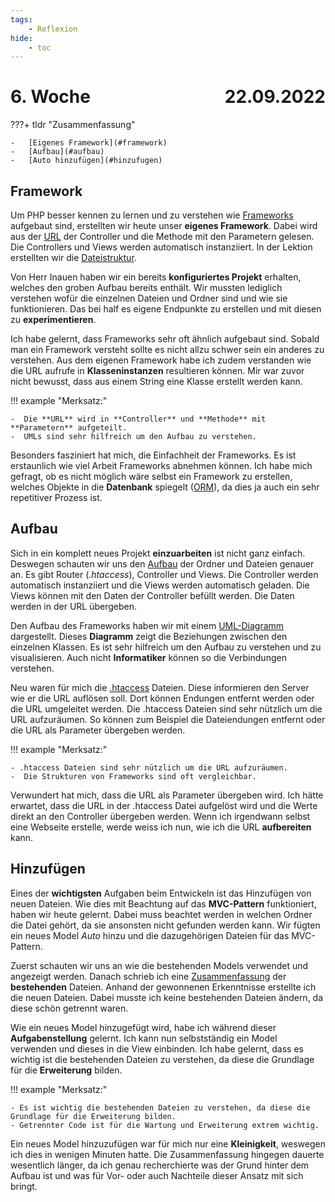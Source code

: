 ```yaml
---
tags:
    - Reflexion
hide:
    - toc
---
```


# 6. Woche <span style="float:right">22.09.2022</span>

???+ tldr "Zusammenfassung"

    -   [Eigenes Framework](#framework)
    -   [Aufbau](#aufbau)
    -   [Auto hinzufügen](#hinzufugen)

## Framework

Um PHP besser kennen zu lernen und zu verstehen wie [Frameworks](../PHP/Framework/Aufbau.md) aufgebaut sind, erstellten wir heute unser **eigenes Framework**. Dabei wird aus der [URL](../PHP/Framework/Aufbau.md#url-aufbau) der Controller und die Methode mit den Parametern gelesen. Die Controllers und Views werden automatisch instanziiert. In der Lektion erstellten wir die [Dateistruktur](../PHP/Framework/Aufbau.md#ordnerstruktur).

Von Herr Inauen haben wir ein bereits **konfiguriertes Projekt** erhalten, welches den groben Aufbau bereits enthält. Wir mussten lediglich verstehen wofür die einzelnen Dateien und Ordner sind und wie sie funktionieren. Das bei half es eigene Endpunkte zu erstellen und mit diesen zu **experimentieren**.

Ich habe gelernt, dass Frameworks sehr oft ähnlich aufgebaut sind. Sobald man ein Framework versteht sollte es nicht allzu schwer sein ein anderes zu verstehen. Aus dem eigenen Framework habe ich zudem verstanden wie die URL aufrufe in **Klasseninstanzen** resultieren können. Mir war zuvor nicht bewusst, dass aus einem String eine Klasse erstellt werden kann.

!!! example "Merksatz:"

    -  Die **URL** wird in **Controller** und **Methode** mit **Parametern** aufgeteilt.
    -  UMLs sind sehr hilfreich um den Aufbau zu verstehen.

Besonders fasziniert hat mich, die Einfachheit der Frameworks. Es ist erstaunlich wie viel Arbeit Frameworks abnehmen können. Ich habe mich gefragt, ob es nicht möglich wäre selbst ein Framework zu erstellen, welches Objekte in die **Datenbank** spiegelt ([ORM](https://stackoverflow.com/a/1279678)), da dies ja auch ein sehr repetitiver Prozess ist.

## Aufbau

Sich in ein komplett neues Projekt **einzuarbeiten** ist nicht ganz einfach. Deswegen schauten wir uns den [Aufbau](../PHP/Framework/Aufbau.md) der Ordner und Dateien genauer an. Es gibt Router (_.htaccess_), Controller und Views. Die Controller werden automatisch instanziiert und die Views werden automatisch geladen. Die Views können mit den Daten der Controller befüllt werden. Die Daten werden in der URL übergeben.

Den Aufbau des Frameworks haben wir mit einem [UML-Diagramm](../PHP/Framework/UML/Klassen.puml) dargestellt. Dieses **Diagramm** zeigt die Beziehungen zwischen den einzelnen Klassen. Es ist sehr hilfreich um den Aufbau zu verstehen und zu visualisieren. Auch nicht **Informatiker** können so die Verbindungen verstehen.

Neu waren für mich die [.htaccess](https://httpd.apache.org/docs/current/howto/htaccess.html) Dateien. Diese informieren den Server wie er die URL auflösen soll. Dort können Endungen entfernt werden oder die URL umgeleitet werden. Die .htaccess Dateien sind sehr nützlich um die URL aufzuräumen. So können zum Beispiel die Dateiendungen entfernt oder die URL als Parameter übergeben werden.

!!! example "Merksatz:"

    - .htaccess Dateien sind sehr nützlich um die URL aufzuräumen.
    -  Die Strukturen von Frameworks sind oft vergleichbar.

Verwundert hat mich, dass die URL als Parameter übergeben wird. Ich hätte erwartet, dass die URL in der .htaccess Datei aufgelöst wird und die Werte direkt an den Controller übergeben werden. Wenn ich irgendwann selbst eine Webseite erstelle, werde weiss ich nun, wie ich die URL **aufbereiten** kann.

## Hinzufügen

Eines der **wichtigsten** Aufgaben beim Entwickeln ist das Hinzufügen von neuen Dateien. Wie dies mit Beachtung auf das **MVC-Pattern** funktioniert, haben wir heute gelernt. Dabei muss beachtet werden in welchen Ordner die Datei gehört, da sie ansonsten nicht gefunden werden kann. Wir fügten ein neues Model _Auto_ hinzu und die dazugehörigen Dateien für das MVC-Pattern.

Zuerst schauten wir uns an wie die bestehenden Models verwendet und angezeigt werden. Danach schrieb ich eine [Zusammenfassung](../PHP/Framework/Hinzuf%C3%BCgen.md) der **bestehenden** Dateien. Anhand der gewonnenen Erkenntnisse erstellte ich die neuen Dateien. Dabei musste ich keine bestehenden Dateien ändern, da diese schön getrennt waren.

Wie ein neues Model hinzugefügt wird, habe ich während dieser **Aufgabenstellung** gelernt. Ich kann nun selbstständig ein Model verwenden und dieses in die View einbinden. Ich habe gelernt, dass es wichtig ist die bestehenden Dateien zu verstehen, da diese die Grundlage für die **Erweiterung** bilden.

!!! example "Merksatz:"

    - Es ist wichtig die bestehenden Dateien zu verstehen, da diese die Grundlage für die Erweiterung bilden.
    - Getrennter Code ist für die Wartung und Erweiterung extrem wichtig.

Ein neues Model hinzuzufügen war für mich nur eine **Kleinigkeit**, weswegen ich dies in wenigen Minuten hatte. Die Zusammenfassung hingegen dauerte wesentlich länger, da ich genau recherchierte was der Grund hinter dem Aufbau ist und was für Vor- oder auch Nachteile dieser Ansatz mit sich bringt.
